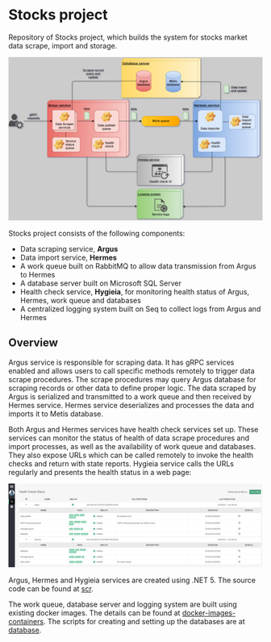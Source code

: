# Stocks project
Repository of Stocks project, which builds the system for stocks market data scrape, import and storage. 

![Overview](https://github.com/weizhi-luo/stocks/blob/main/doc/images/overview.png)

Stocks project consists of the following components:
* Data scraping service, __Argus__
* Data import service, __Hermes__
* A work queue built on RabbitMQ to allow data transmission from Argus to Hermes
* A database server built on Microsoft SQL Server
* Health check service, __Hygieia__, for monitoring health status of Argus, Hermes, work queue and databases
* A centralized logging system built on Seq to collect logs from Argus and Hermes
## Overview
Argus service is responsible for scraping data. It has gRPC services enabled and allows users to call specific methods remotely to trigger data scrape procedures. The scrape procedures may query Argus database for scraping records or other data to define proper logic. The data scraped by Argus is serialized and transmitted to a work queue and then received by Hermes service. Hermes service deserializes and processes the data and imports it to Metis database. 

Both Argus and Hermes services have health check services set up. These services can monitor the status of health of data scrape procedures and import processes, as well as the availability of work queue and databases. They also expose URLs which can be called remotely to invoke the health checks and return with state reports. Hygieia service calls the URLs regularly and presents the health status in a web page:

![Health_check_ui](https://github.com/weizhi-luo/stocks/blob/main/doc/images/health_check_ui.PNG)

Argus, Hermes and Hygieia services are created using .NET 5. The source code can be found at [scr](https://github.com/weizhi-luo/stocks/tree/main/src). 

The work queue, database server and logging system are built using existing docker images. The details can be found at [docker-images-containers](https://github.com/weizhi-luo/stocks/tree/main/docker-images-containers). The scripts for creating and setting up the databases are at [database](https://github.com/weizhi-luo/stocks/tree/main/database).
